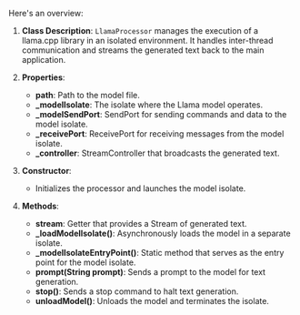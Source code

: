 Here's an overview:

1. **Class Description**: `LlamaProcessor` manages the execution of a llama.cpp library in an isolated environment. It handles inter-thread communication and streams the generated text back to the main application.

2. **Properties**:
   - **path**: Path to the model file.
   - **_modelIsolate**: The isolate where the Llama model operates.
   - **_modelSendPort**: SendPort for sending commands and data to the model isolate.
   - **_receivePort**: ReceivePort for receiving messages from the model isolate.
   - **_controller**: StreamController that broadcasts the generated text.

3. **Constructor**:
   - Initializes the processor and launches the model isolate.

4. **Methods**:
   - **stream**: Getter that provides a Stream of generated text.
   - **_loadModelIsolate()**: Asynchronously loads the model in a separate isolate.
   - **_modelIsolateEntryPoint()**: Static method that serves as the entry point for the model isolate.
   - **prompt(String prompt)**: Sends a prompt to the model for text generation.
   - **stop()**: Sends a stop command to halt text generation.
   - **unloadModel()**: Unloads the model and terminates the isolate.